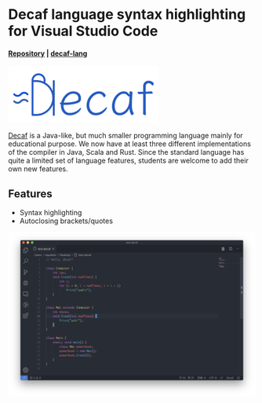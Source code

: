 # Decaf language syntax highlighting for Visual Studio Code

#### [Repository](https://github.com/equation314/decaf-vscode) | [decaf-lang](https://github.com/decaf-lang/decaf)

![](images/decaf-logo-h.png)

[Decaf](https://github.com/decaf-lang/decaf) is a Java-like, but much smaller programming language mainly for educational purpose. We now have at least three different implementations of the compiler in Java, Scala and Rust. Since the standard language has quite a limited set of language features, students are welcome to add their own new features.


## Features

* Syntax highlighting
* Autoclosing brackets/quotes

![](images/screenshot.png)

